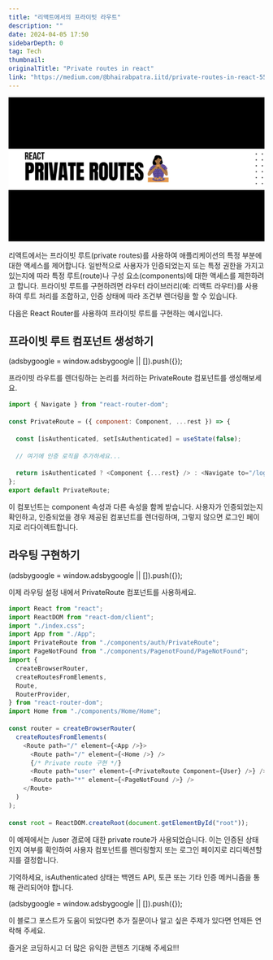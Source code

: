 ```yaml
---
title: "리액트에서의 프라이빗 라우트"
description: ""
date: 2024-04-05 17:50
sidebarDepth: 0
tag: Tech
thumbnail: 
originalTitle: "Private routes in react"
link: "https://medium.com/@bhairabpatra.iitd/private-routes-in-react-559a7d8d161f"
---
```



<img src="./img/Privateroutesinreact_0.png" />

리액트에서는 프라이빗 루트(private routes)를 사용하여 애플리케이션의 특정 부분에 대한 액세스를 제어합니다. 일반적으로 사용자가 인증되었는지 또는 특정 권한을 가지고 있는지에 따라 특정 루트(route)나 구성 요소(components)에 대한 액세스를 제한하려고 합니다. 프라이빗 루트를 구현하려면 라우터 라이브러리(예: 리액트 라우터)를 사용하여 루트 처리를 조합하고, 인증 상태에 따라 조건부 렌더링을 할 수 있습니다.

다음은 React Router를 사용하여 프라이빗 루트를 구현하는 예시입니다.

## 프라이빗 루트 컴포넌트 생성하기


<!-- ui-log 수평형 -->
<ins class="adsbygoogle"
  style="display:block"
  data-ad-client="ca-pub-4877378276818686"
  data-ad-slot="9743150776"
  data-ad-format="auto"
  data-full-width-responsive="true"></ins>
<component is="script">
(adsbygoogle = window.adsbygoogle || []).push({});
</component>

프라이빗 라우트를 렌더링하는 논리를 처리하는 PrivateRoute 컴포넌트를 생성해보세요.

```js
import { Navigate } from "react-router-dom";

const PrivateRoute = ({ component: Component, ...rest }) => {
 
  const [isAuthenticated, setIsAuthenticated] = useState(false);

  // 여기에 인증 로직을 추가하세요...

  return isAuthenticated ? <Component {...rest} /> : <Navigate to="/login" />;
};
export default PrivateRoute;
```

이 컴포넌트는 component 속성과 다른 속성을 함께 받습니다. 사용자가 인증되었는지 확인하고, 인증되었을 경우 제공된 컴포넌트를 렌더링하며, 그렇지 않으면 로그인 페이지로 리다이렉트합니다.

## 라우팅 구현하기

<!-- ui-log 수평형 -->
<ins class="adsbygoogle"
  style="display:block"
  data-ad-client="ca-pub-4877378276818686"
  data-ad-slot="9743150776"
  data-ad-format="auto"
  data-full-width-responsive="true"></ins>
<component is="script">
(adsbygoogle = window.adsbygoogle || []).push({});
</component>

이제 라우팅 설정 내에서 PrivateRoute 컴포넌트를 사용하세요.

```js
import React from "react";
import ReactDOM from "react-dom/client";
import "./index.css";
import App from "./App";
import PrivateRoute from "./components/auth/PrivateRoute";
import PageNotFound from "./components/PagenotFound/PageNotFound";
import {
  createBrowserRouter,
  createRoutesFromElements,
  Route,
  RouterProvider,
} from "react-router-dom";
import Home from "./components/Home/Home";

const router = createBrowserRouter(
  createRoutesFromElements(
    <Route path="/" element={<App />}>
      <Route path="/" element={<Home />} />
      {/* Private route 구현 */}
      <Route path="user" element={<PrivateRoute Component={User} />} />
      <Route path="*" element={<PageNotFound />} />
    </Route>
  )
);

const root = ReactDOM.createRoot(document.getElementById("root"));
```

이 예제에서는 /user 경로에 대한 private route가 사용되었습니다. 이는 인증된 상태인지 여부를 확인하여 사용자 컴포넌트를 렌더링할지 또는 로그인 페이지로 리디렉션할지를 결정합니다.

기억하세요, isAuthenticated 상태는 백엔드 API, 토큰 또는 기타 인증 메커니즘을 통해 관리되어야 합니다.

<!-- ui-log 수평형 -->
<ins class="adsbygoogle"
  style="display:block"
  data-ad-client="ca-pub-4877378276818686"
  data-ad-slot="9743150776"
  data-ad-format="auto"
  data-full-width-responsive="true"></ins>
<component is="script">
(adsbygoogle = window.adsbygoogle || []).push({});
</component>

이 블로그 포스트가 도움이 되었다면 추가 질문이나 알고 싶은 주제가 있다면 언제든 연락해 주세요.

즐거운 코딩하시고 더 많은 유익한 콘텐츠 기대해 주세요!!!